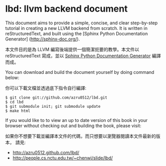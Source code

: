 lbd: llvm backend document
==========================

This document aims to provide a simple, concise, and clear step-by-step 
tutorial in creating a new LLVM backend from scratch. It is written in
reStructuredText, and built using the
[Sphinx Python Documentation Generator] (http://sphinx-doc.org/).

本文件目的是為 LLVM 編寫後端提供一個簡潔扼要的教學。本文件以 reStructuredText
寫成，並以 [Sphinx Python Documentation Generator](http://sphinx-doc.org/)
編譯而成。

You can download and build the document yourself by doing command below:

你可以下載文檔並透過底下指令自行編譯:

    $ git clone git://github.com/azru0512/lbd.git
    $ cd lbd
    $ git submodule init; git submodule update
    $ make html

If you would like to to view an up to date version of this book in your 
browser without checking out and building the book, please visit: 

如果你不想要下載並編譯本文件的代碼，而只想要以瀏覽器閱讀本文件最新的版本，
請見:

*  http://azru0512.github.com/lbd/
*  http://people.cs.nctu.edu.tw/~chenwj/slide/lbd/
